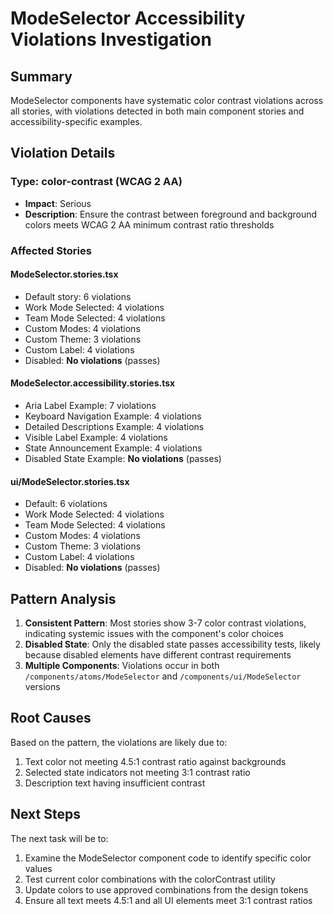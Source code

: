 # ModeSelector Accessibility Violations Investigation

## Summary
ModeSelector components have systematic color contrast violations across all stories, with violations detected in both main component stories and accessibility-specific examples.

## Violation Details

### Type: color-contrast (WCAG 2 AA)
- **Impact**: Serious
- **Description**: Ensure the contrast between foreground and background colors meets WCAG 2 AA minimum contrast ratio thresholds

### Affected Stories

#### ModeSelector.stories.tsx
- Default story: 6 violations
- Work Mode Selected: 4 violations  
- Team Mode Selected: 4 violations
- Custom Modes: 4 violations
- Custom Theme: 3 violations
- Custom Label: 4 violations
- Disabled: **No violations** (passes)

#### ModeSelector.accessibility.stories.tsx
- Aria Label Example: 7 violations
- Keyboard Navigation Example: 4 violations
- Detailed Descriptions Example: 4 violations
- Visible Label Example: 4 violations
- State Announcement Example: 4 violations
- Disabled State Example: **No violations** (passes)

#### ui/ModeSelector.stories.tsx
- Default: 6 violations
- Work Mode Selected: 4 violations
- Team Mode Selected: 4 violations  
- Custom Modes: 4 violations
- Custom Theme: 3 violations
- Custom Label: 4 violations
- Disabled: **No violations** (passes)

## Pattern Analysis

1. **Consistent Pattern**: Most stories show 3-7 color contrast violations, indicating systemic issues with the component's color choices
2. **Disabled State**: Only the disabled state passes accessibility tests, likely because disabled elements have different contrast requirements
3. **Multiple Components**: Violations occur in both `/components/atoms/ModeSelector` and `/components/ui/ModeSelector` versions

## Root Causes

Based on the pattern, the violations are likely due to:
1. Text color not meeting 4.5:1 contrast ratio against backgrounds
2. Selected state indicators not meeting 3:1 contrast ratio
3. Description text having insufficient contrast

## Next Steps

The next task will be to:
1. Examine the ModeSelector component code to identify specific color values
2. Test current color combinations with the colorContrast utility
3. Update colors to use approved combinations from the design tokens
4. Ensure all text meets 4.5:1 and all UI elements meet 3:1 contrast ratios